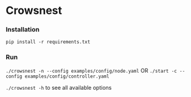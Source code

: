 # Crowsnest

### Installation

`pip install -r requirements.txt`

### Run

`./crowsnest -n --config examples/config/node.yaml` OR `./start -c --config examples/config/controller.yaml`

`./crowsnest -h` to see all available options
